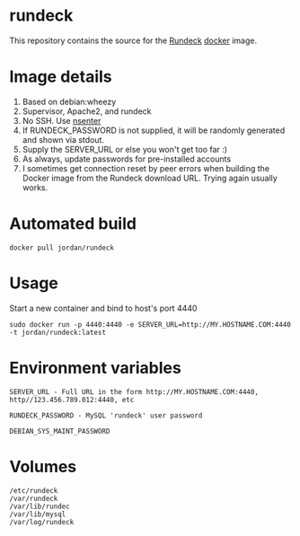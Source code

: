 rundeck
==============

This repository contains the source for the [Rundeck](http://rundeck.org/) [docker](https://docker.io) image.

# Image details

1. Based on debian:wheezy
1. Supervisor, Apache2, and rundeck
1. No SSH.  Use [nsenter](https://github.com/jpetazzo/nsenter)
1. If RUNDECK_PASSWORD is not supplied, it will be randomly generated and shown via stdout.
1. Supply the SERVER_URL or else you won't get too far :)
1. As always, update passwords for pre-installed accounts
1. I sometimes get connection reset by peer errors when building the Docker image from the Rundeck download URL.  Trying again usually works.


# Automated build

```
docker pull jordan/rundeck
```

# Usage
Start a new container and bind to host's port 4440

```
sudo docker run -p 4440:4440 -e SERVER_URL=http://MY.HOSTNAME.COM:4440 -t jordan/rundeck:latest
```

# Environment variables

```
SERVER_URL - Full URL in the form http://MY.HOSTNAME.COM:4440, http//123.456.789.012:4440, etc

RUNDECK_PASSWORD - MySQL 'rundeck' user password

DEBIAN_SYS_MAINT_PASSWORD
```

# Volumes

```
/etc/rundeck
/var/rundeck
/var/lib/rundec
/var/lib/mysql
/var/log/rundeck
```
